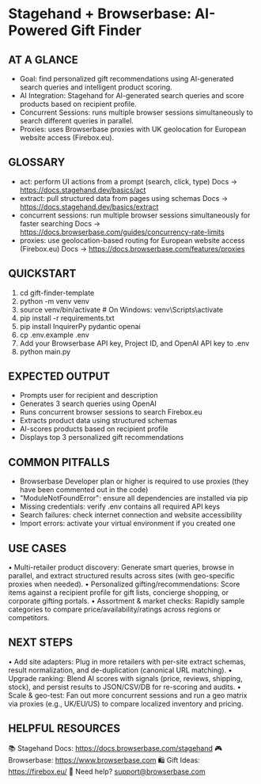 # Stagehand + Browserbase: AI-Powered Gift Finder

## AT A GLANCE
- Goal: find personalized gift recommendations using AI-generated search queries and intelligent product scoring.
- AI Integration: Stagehand for AI-generated search queries and score products based on recipient profile.
- Concurrent Sessions: runs multiple browser sessions simultaneously to search different queries in parallel.
- Proxies: uses Browserbase proxies with UK geolocation for European website access (Firebox.eu).

## GLOSSARY
- act: perform UI actions from a prompt (search, click, type)
  Docs → https://docs.stagehand.dev/basics/act
- extract: pull structured data from pages using schemas
  Docs → https://docs.stagehand.dev/basics/extract
- concurrent sessions: run multiple browser sessions simultaneously for faster searching
  Docs → https://docs.browserbase.com/guides/concurrency-rate-limits
- proxies: use geolocation-based routing for European website access (Firebox.eu)
  Docs → https://docs.browserbase.com/features/proxies

## QUICKSTART
 1) cd gift-finder-template
 2) python -m venv venv
 3) source venv/bin/activate  # On Windows: venv\Scripts\activate
 4) pip install -r requirements.txt
 5) pip install InquirerPy pydantic openai
 6) cp .env.example .env
 7) Add your Browserbase API key, Project ID, and OpenAI API key to .env
 8) python main.py

## EXPECTED OUTPUT
- Prompts user for recipient and description
- Generates 3 search queries using OpenAI
- Runs concurrent browser sessions to search Firebox.eu
- Extracts product data using structured schemas
- AI-scores products based on recipient profile
- Displays top 3 personalized gift recommendations

## COMMON PITFALLS
- Browserbase Developer plan or higher is required to use proxies (they have been commented out in the code)
- "ModuleNotFoundError": ensure all dependencies are installed via pip
- Missing credentials: verify .env contains all required API keys
- Search failures: check internet connection and website accessibility
- Import errors: activate your virtual environment if you created one

## USE CASES
• Multi-retailer product discovery: Generate smart queries, browse in parallel, and extract structured results across sites (with geo-specific proxies when needed).
• Personalized gifting/recommendations: Score items against a recipient profile for gift lists, concierge shopping, or corporate gifting portals.
• Assortment & market checks: Rapidly sample categories to compare price/availability/ratings across regions or competitors.

## NEXT STEPS
• Add site adapters: Plug in more retailers with per-site extract schemas, result normalization, and de-duplication (canonical URL matching).
• Upgrade ranking: Blend AI scores with signals (price, reviews, shipping, stock), and persist results to JSON/CSV/DB for re-scoring and audits.
• Scale & geo-test: Fan out more concurrent sessions and run a geo matrix via proxies (e.g., UK/EU/US) to compare localized inventory and pricing.

## HELPFUL RESOURCES
📚 Stagehand Docs:     https://docs.browserbase.com/stagehand
🎮 Browserbase:        https://www.browserbase.com
🛍️ Gift Ideas:         https://firebox.eu/
📧 Need help?          support@browserbase.com
